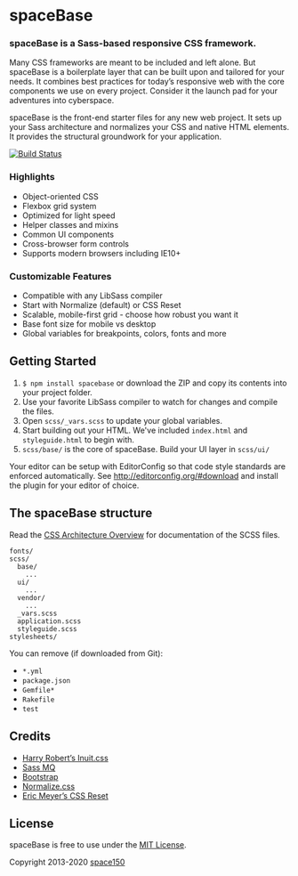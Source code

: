 spaceBase
=========

### spaceBase is a Sass-based responsive CSS framework.

Many CSS frameworks are meant to be included and left alone. But spaceBase is a boilerplate layer that can be built upon and tailored for your needs. It combines best practices for today’s responsive web with the core components we use on every project. Consider it the launch pad for your adventures into cyberspace.

spaceBase is the front-end starter files for any new web project. It sets up your Sass architecture and normalizes your CSS and native HTML elements. It provides the structural groundwork for your application.

[![Build Status](https://img.shields.io/travis/space150/spaceBase.svg?style=flat-square)](https://travis-ci.org/space150/spaceBase)

### Highlights

* Object-oriented CSS
* Flexbox grid system
* Optimized for light speed
* Helper classes and mixins
* Common UI components
* Cross-browser form controls
* Supports modern browsers including IE10+

### Customizable Features

* Compatible with any LibSass compiler
* Start with Normalize (default) or CSS Reset
* Scalable, mobile-first grid - choose how robust you want it
* Base font size for mobile vs desktop
* Global variables for breakpoints, colors, fonts and more

## Getting Started

1. `$ npm install spacebase` or download the ZIP and copy its contents into your project folder.
2. Use your favorite LibSass compiler to watch for changes and compile the files.
3. Open `scss/_vars.scss` to update your global variables.
4. Start building out your HTML. We've included `index.html` and `styleguide.html` to begin with.
5. `scss/base/` is the core of spaceBase. Build your UI layer in `scss/ui/`

Your editor can be setup with EditorConfig so that code style standards are enforced automatically. See http://editorconfig.org/#download and install the plugin for your editor of choice.

## The spaceBase structure

Read the [CSS Architecture Overview](scss/README.md) for documentation of the SCSS files.

```
fonts/
scss/
  base/
    ...
  ui/
    ...
  vendor/
    ...
  _vars.scss
  application.scss
  styleguide.scss
stylesheets/
```

You can remove (if downloaded from Git):
- `*.yml`
- `package.json`
- `Gemfile*`
- `Rakefile`
- `test`

## Credits

* [Harry Robert’s Inuit.css](https://github.com/csswizardry/inuit.css)
* [Sass MQ](https://github.com/sass-mq/sass-mq)
* [Bootstrap](http://getbootstrap.com)
* [Normalize.css](http://necolas.github.io/normalize.css)
* [Eric Meyer’s CSS Reset](http://meyerweb.com/eric/tools/css/reset)

## License

spaceBase is free to use under the [MIT License](LICENSE.md).

Copyright 2013-2020 [space150](http://www.space150.com)
